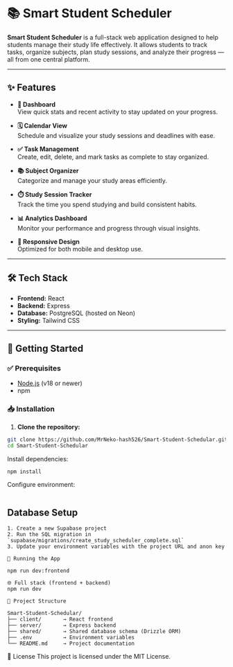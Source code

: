 # 📚 Smart Student Scheduler

**Smart Student Scheduler** is a full-stack web application designed to help students manage their study life effectively. It allows students to track tasks, organize subjects, plan study sessions, and analyze their progress — all from one central platform.

---

## ✨ Features

- **🧠 Dashboard**  
  View quick stats and recent activity to stay updated on your progress.

- **🗓️ Calendar View**  
  Schedule and visualize your study sessions and deadlines with ease.

- **✅ Task Management**  
  Create, edit, delete, and mark tasks as complete to stay organized.

- **📚 Subject Organizer**  
  Categorize and manage your study areas efficiently.

- **⏱️ Study Session Tracker**  
  Track the time you spend studying and build consistent habits.

- **📊 Analytics Dashboard**  
  Monitor your performance and progress through visual insights.

- **📱 Responsive Design**  
  Optimized for both mobile and desktop use.


---

## 🛠️ Tech Stack

- **Frontend:** React  
- **Backend:** Express  
- **Database:** PostgreSQL (hosted on Neon)  
- **Styling:** Tailwind CSS  

---

## 🚀 Getting Started

### ✅ Prerequisites

- [Node.js](https://nodejs.org/) (v18 or newer)
- npm

### 📥 Installation

1. **Clone the repository:**

```bash
git clone https://github.com/MrNeko-hash526/Smart-Student-Schedular.git
cd Smart-Student-Schedular
```
Install dependencies:
```
npm install
```
Configure environment:
```
```
## Database Setup
```
1. Create a new Supabase project
2. Run the SQL migration in `supabase/migrations/create_study_scheduler_complete.sql`
3. Update your environment variables with the project URL and anon key

🧪 Running the App
```
```
npm run dev:frontend
```
```
🌐 Full stack (frontend + backend)
npm run dev
```
```
📁 Project Structure

Smart-Student-Schedular/
├── client/       → React frontend
├── server/       → Express backend
├── shared/       → Shared database schema (Drizzle ORM)
├── .env          → Environment variables
└── README.md     → Project documentation
```
📄 License
This project is licensed under the MIT License.
